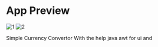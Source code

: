 # App Preview

![1](https://github.com/user-attachments/assets/59a69ff7-80f9-4a57-953a-908897869219)
![2](https://github.com/user-attachments/assets/b94a24d5-202d-48b2-82f9-ca4e5977a530)

Simple Currency Convertor With the help java awt for ui and 
